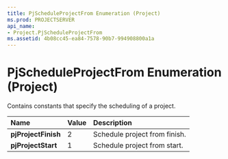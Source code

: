 ```yaml
---
title: PjScheduleProjectFrom Enumeration (Project)
ms.prod: PROJECTSERVER
api_name:
- Project.PjScheduleProjectFrom
ms.assetid: 4b08cc45-ea84-7578-90b7-994908800a1a
---
```



# PjScheduleProjectFrom Enumeration (Project)

Contains constants that specify the scheduling of a project.



|**Name**|**Value**|**Description**|
|:-----|:-----|:-----|
|**pjProjectFinish**|2|Schedule project from finish.|
|**pjProjectStart**|1|Schedule project from start.|


